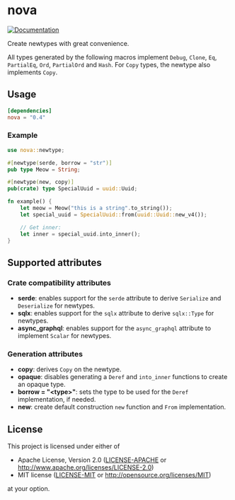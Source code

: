 # nova

[![Documentation](https://docs.rs/nova/badge.svg)](https://docs.rs/nova)

Create newtypes with great convenience.

All types generated by the following macros implement `Debug`, `Clone`, `Eq`, `PartialEq`, `Ord`, `PartialOrd` 
and `Hash`. For `Copy` types, the newtype also implements `Copy`.

## Usage

```toml
[dependencies]
nova = "0.4"
```

### Example

```rust
use nova::newtype;

#[newtype(serde, borrow = "str")]
pub type Meow = String;

#[newtype(new, copy)]
pub(crate) type SpecialUuid = uuid::Uuid;

fn example() {
    let meow = Meow("this is a string".to_string());
    let special_uuid = SpecialUuid::from(uuid::Uuid::new_v4());

    // Get inner:
    let inner = special_uuid.into_inner();
}

```

## Supported attributes

### Crate compatibility attributes

- **serde**: enables support for the `serde` attribute to derive `Serialize` and `Deserialize` for newtypes.
- **sqlx**: enables support for the `sqlx` attribute to derive `sqlx::Type` for newtypes.
- **async_graphql**: enables support for the `async_graphql` attribute to implement `Scalar` for newtypes.

### Generation attributes

- **copy**: derives `Copy` on the newtype.
- **opaque**: disables generating a `Deref` and `into_inner` functions to create an opaque type.
- **borrow = "&lt;type&gt;"**: sets the type to be used for the `Deref` implementation, if needed.
- **new**: create default construction `new` function and `From` implementation.

## License

This project is licensed under either of

 * Apache License, Version 2.0 ([LICENSE-APACHE](LICENSE-APACHE) or <http://www.apache.org/licenses/LICENSE-2.0>)
 * MIT license ([LICENSE-MIT](LICENSE-MIT) or <http://opensource.org/licenses/MIT>)

at your option.
